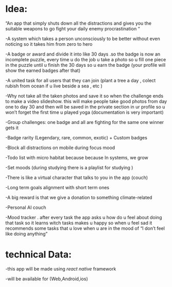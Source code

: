 # Idea:
 “An app that simply shuts down all the distractions and gives you the suitable weapons to go fight your daily enemy procrastination “
 
-A system which takes a person unconsciously to be better without even noticing so it takes him from zero to hero

-A badge or award and divide it into like 30 days .so the badge is now an incomplete puzzle, every time u do the job u take a photo so u fill one piece in the puzzle until u finish the 30 days so u earn the badge (your profile will show the earned badges after that)

-A united task for all users that they can join (plant a tree a day , colect rubish from ocean if u live beside a sea , etc )

-Why not take all the taken photos and save it so when the challenge ends to make a video slideshow. this will make people take good photos from day one to day 30 and then will be saved in the private section in ur profile so u won’t  forget the first time u played yoga (documentation is very important)

-Group challenges: one badge and all are fighting for the same one winner gets it

-Badge rarity (Legendary, rare, common, exotic) + Custom badges

-Block all distractions on mobile during focus mood 

-Todo list with micro habitat because because In systems, we grow 

-Set moods (during studying there is a playlist for studying )

-There is like a virtual character that talks to you in the app (couch) 

-Long term goals alignment with short term ones 

-A big reward is that we give a donation to something climate-related 

-Personal AI couch 

-Mood tracker . after every task the app asks u how do u feel about doing that task so it learns witch tasks makes u happy so when u feel sad it recommends some tasks that u love when u are in the mood of “I don’t feel like doing anything”

# technical Data:

-this app will be made using *react native* framework

-will be available for (Web,Android,ios) 
